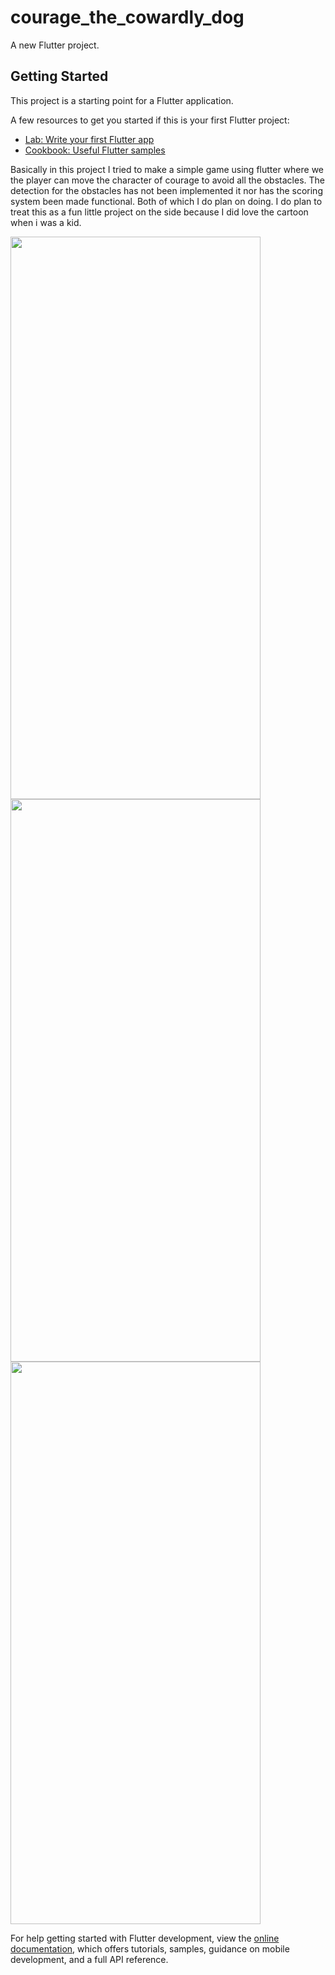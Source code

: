 # courage_the_cowardly_dog

A new Flutter project.

## Getting Started

This project is a starting point for a Flutter application.

A few resources to get you started if this is your first Flutter project:

- [Lab: Write your first Flutter app](https://docs.flutter.dev/get-started/codelab)
- [Cookbook: Useful Flutter samples](https://docs.flutter.dev/cookbook)


Basically in this project I tried to make a simple game using flutter where we the player can move the character of courage to avoid all the obstacles. The detection for the obstacles has not been implemented it nor has the scoring system been made functional. Both of which I do plan on doing. I do plan to treat this as a fun little project on the side because I did love the cartoon when i was a kid.


<img src="http://user-images.githubusercontent.com/47080798/180434097-49bc31a5-bd57-469e-b5c6-eea9a4cb2002.png" width="400" height="900" />
<img src="http://user-images.githubusercontent.com/47080798/180434113-b5929c37-eb5c-41d4-90c4-e77cc0f20437.png" width="400" height="900" />
<img src="http://user-images.githubusercontent.com/47080798/180434128-fd4d9150-efff-4b6c-b10c-407d96794764.png" width="400" height="900" />




<!-- ![Screenshot_1658490674](https://user-images.githubusercontent.com/47080798/180434097-49bc31a5-bd57-469e-b5c6-eea9a4cb2002.png)
![Screenshot_1658490684](https://user-images.githubusercontent.com/47080798/180434113-b5929c37-eb5c-41d4-90c4-e77cc0f20437.png)
![Screenshot_1658490699](https://user-images.githubusercontent.com/47080798/180434128-fd4d9150-efff-4b6c-b10c-407d96794764.png) -->



For help getting started with Flutter development, view the
[online documentation](https://docs.flutter.dev/), which offers tutorials,
samples, guidance on mobile development, and a full API reference.
